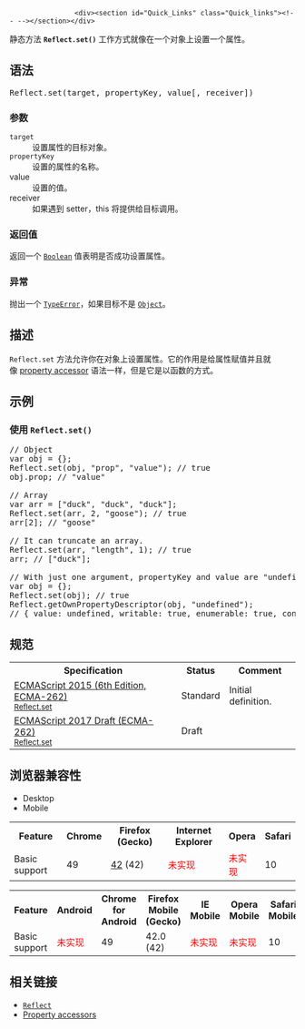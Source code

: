
                
                  
                    <div><section id="Quick_Links" class="Quick_links"><!-- --></section></div>

<p>&#x9759;&#x6001;&#x65B9;&#x6CD5;&#xA0;<code><strong>Reflect</strong></code><strong><code>.set()</code></strong> &#x5DE5;&#x4F5C;&#x65B9;&#x5F0F;&#x5C31;&#x50CF;&#x5728;&#x4E00;&#x4E2A;&#x5BF9;&#x8C61;&#x4E0A;&#x8BBE;&#x7F6E;&#x4E00;&#x4E2A;&#x5C5E;&#x6027;&#x3002;</p>

<h2 id="&#x8BED;&#x6CD5;">&#x8BED;&#x6CD5;</h2>

<pre class="syntaxbox">Reflect.set(target, propertyKey, value[, receiver])
</pre>

<h3 id="&#x53C2;&#x6570;">&#x53C2;&#x6570;</h3>

<dl>
 <dt><code>target</code></dt>
 <dd>&#x8BBE;&#x7F6E;&#x5C5E;&#x6027;&#x7684;&#x76EE;&#x6807;&#x5BF9;&#x8C61;&#x3002;</dd>
 <dt><code>propertyKey</code></dt>
 <dd>&#x8BBE;&#x7F6E;&#x7684;&#x5C5E;&#x6027;&#x7684;&#x540D;&#x79F0;&#x3002;</dd>
 <dt>value</dt>
 <dd>&#x8BBE;&#x7F6E;&#x7684;&#x503C;&#x3002;</dd>
 <dt>receiver</dt>
 <dd>&#x5982;&#x679C;&#x9047;&#x5230; setter&#xFF0C;this &#x5C06;&#x63D0;&#x4F9B;&#x7ED9;&#x76EE;&#x6807;&#x8C03;&#x7528;&#x3002;</dd>
</dl>

<h3 id="&#x8FD4;&#x56DE;&#x503C;">&#x8FD4;&#x56DE;&#x503C;</h3>

<p>&#x8FD4;&#x56DE;&#x4E00;&#x4E2A; <a href="/zh-CN/docs/Web/JavaScript/Reference/Boolean" title="&#x6B64;&#x9875;&#x9762;&#x4ECD;&#x672A;&#x88AB;&#x672C;&#x5730;&#x5316;, &#x671F;&#x5F85;&#x60A8;&#x7684;&#x7FFB;&#x8BD1;!"><code>Boolean</code></a> &#x503C;&#x8868;&#x660E;&#x662F;&#x5426;&#x6210;&#x529F;&#x8BBE;&#x7F6E;&#x5C5E;&#x6027;&#x3002;</p>

<h3 id="&#x5F02;&#x5E38;">&#x5F02;&#x5E38;</h3>

<p>&#x629B;&#x51FA;&#x4E00;&#x4E2A; <a href="/zh-CN/docs/Web/JavaScript/Reference/Global_Objects/TypeError" title="TypeError&#xFF08;&#x7C7B;&#x578B;&#x9519;&#x8BEF;&#xFF09;&#xA0;&#x5BF9;&#x8C61;&#x7528;&#x6765;&#x8868;&#x793A;&#x503C;&#x7684;&#x7C7B;&#x578B;&#x975E;&#x9884;&#x671F;&#x7C7B;&#x578B;&#x65F6;&#x53D1;&#x751F;&#x7684;&#x9519;&#x8BEF;&#x3002;"><code>TypeError</code></a>&#xFF0C;&#x5982;&#x679C;&#x76EE;&#x6807;&#x4E0D;&#x662F;&#xA0;<a href="/zh-CN/docs/Web/JavaScript/Reference/Global_Objects/Object" title="Object &#x6784;&#x9020;&#x51FD;&#x6570;&#x521B;&#x5EFA;&#x4E00;&#x4E2A;&#x5BF9;&#x8C61;&#x5305;&#x88C5;&#xFF08;object wrapper&#xFF09;&#x3002;"><code>Object</code></a>&#x3002;</p>

<h2 id="&#x63CF;&#x8FF0;">&#x63CF;&#x8FF0;</h2>

<p><code>Reflect.set</code>&#xA0;&#x65B9;&#x6CD5;&#x5141;&#x8BB8;&#x4F60;&#x5728;&#x5BF9;&#x8C61;&#x4E0A;&#x8BBE;&#x7F6E;&#x5C5E;&#x6027;&#x3002;&#x5B83;&#x7684;&#x4F5C;&#x7528;&#x662F;&#x7ED9;&#x5C5E;&#x6027;&#x8D4B;&#x503C;&#x5E76;&#x4E14;&#x5C31;&#x50CF;&#xA0;<a href="/en-US/docs/Web/JavaScript/Reference/Operators/Property_Accessors">property accessor</a> &#x8BED;&#x6CD5;&#x4E00;&#x6837;&#xFF0C;&#x4F46;&#x662F;&#x5B83;&#x662F;&#x4EE5;&#x51FD;&#x6570;&#x7684;&#x65B9;&#x5F0F;&#x3002;&#xA0;</p>

<h2 id="&#x793A;&#x4F8B;">&#x793A;&#x4F8B;</h2>

<h3 id="&#x4F7F;&#x7528;_Reflect.set()">&#x4F7F;&#x7528; <code>Reflect.set()</code></h3>

<pre class="brush: js">// Object
var obj = {};
Reflect.set(obj, &quot;prop&quot;, &quot;value&quot;); // true
obj.prop; // &quot;value&quot;

// Array
var arr = [&quot;duck&quot;, &quot;duck&quot;, &quot;duck&quot;];
Reflect.set(arr, 2, &quot;goose&quot;); // true
arr[2]; // &quot;goose&quot;

// It can truncate an array.
Reflect.set(arr, &quot;length&quot;, 1); // true
arr; // [&quot;duck&quot;];

// With just one argument, propertyKey and value are &quot;undefined&quot;.
var obj = {};
Reflect.set(obj); // true
Reflect.getOwnPropertyDescriptor(obj, &quot;undefined&quot;);
// { value: undefined, writable: true, enumerable: true, configurable: true }
</pre>

<h2 id="&#x89C4;&#x8303;">&#x89C4;&#x8303;</h2>

<table class="standard-table">
 <tbody>
  <tr>
   <th scope="col">Specification</th>
   <th scope="col">Status</th>
   <th scope="col">Comment</th>
  </tr>
  <tr>
   <td><a href="http://www.ecma-international.org/ecma-262/6.0/#sec-reflect.set" class="external" lang="en" hreflang="en">ECMAScript 2015 (6th Edition, ECMA-262)<br><small lang="zh-CN">Reflect.set</small></a></td>
   <td><span class="spec-Standard">Standard</span></td>
   <td>Initial definition.</td>
  </tr>
  <tr>
   <td><a href="https://tc39.github.io/ecma262/#sec-reflect.set" class="external" lang="en" hreflang="en">ECMAScript 2017 Draft (ECMA-262)<br><small lang="zh-CN">Reflect.set</small></a></td>
   <td><span class="spec-Draft">Draft</span></td>
   <td>&#xA0;</td>
  </tr>
 </tbody>
</table>

<h2 id="&#x6D4F;&#x89C8;&#x5668;&#x517C;&#x5BB9;&#x6027;">&#x6D4F;&#x89C8;&#x5668;&#x517C;&#x5BB9;&#x6027;</h2>

<p></p><div class="htab"> 
    <a name="AutoCompatibilityTable" id="AutoCompatibilityTable"></a> 
    <ul> 
        <li class="selected"><a>Desktop</a></li> 
        <li><a>Mobile</a></li> 
    </ul> 
</div><p></p>

<div id="compat-desktop">
<table class="compat-table">
 <tbody>
  <tr>
   <th>Feature</th>
   <th>Chrome</th>
   <th>Firefox (Gecko)</th>
   <th>Internet Explorer</th>
   <th>Opera</th>
   <th>Safari</th>
  </tr>
  <tr>
   <td>Basic support</td>
   <td>49</td>
   <td><a href="/en-US/Firefox/Releases/42" title="Released on 2015-11-03.">42</a> (42)</td>
   <td><span style="color: #f00;">&#x672A;&#x5B9E;&#x73B0;</span></td>
   <td><span style="color: #f00;">&#x672A;&#x5B9E;&#x73B0;</span></td>
   <td>10</td>
  </tr>
 </tbody>
</table>
</div>

<div id="compat-mobile">
<table class="compat-table">
 <tbody>
  <tr>
   <th>Feature</th>
   <th>Android</th>
   <th>Chrome for Android</th>
   <th>Firefox Mobile (Gecko)</th>
   <th>IE Mobile</th>
   <th>Opera Mobile</th>
   <th>Safari Mobile</th>
  </tr>
  <tr>
   <td>Basic support</td>
   <td><span style="color: #f00;">&#x672A;&#x5B9E;&#x73B0;</span></td>
   <td>49</td>
   <td>42.0 (42)</td>
   <td><span style="color: #f00;">&#x672A;&#x5B9E;&#x73B0;</span></td>
   <td><span style="color: #f00;">&#x672A;&#x5B9E;&#x73B0;</span></td>
   <td>10</td>
  </tr>
 </tbody>
</table>
</div>

<h2 id="&#x76F8;&#x5173;&#x94FE;&#x63A5;">&#x76F8;&#x5173;&#x94FE;&#x63A5;</h2>

<ul>
 <li><a href="/zh-CN/docs/Web/JavaScript/Reference/Global_Objects/Reflect" title="Reflect &#x5BF9;&#x8C61;&#x63D0;&#x4F9B;&#x4E86;&#x82E5;&#x5E72;&#x4E2A;&#x80FD;&#x5BF9;&#x4EFB;&#x610F;&#x5BF9;&#x8C61;&#x8FDB;&#x884C;&#x67D0;&#x79CD;&#x7279;&#x5B9A;&#x7684;&#x53EF;&#x62E6;&#x622A;&#x64CD;&#x4F5C;&#xFF08;interceptable operation&#xFF09;&#x7684;&#x65B9;&#x6CD5;&#x3002;"><code>Reflect</code></a></li>
 <li><a href="/en-US/docs/Web/JavaScript/Reference/Operators/Property_Accessors">Property accessors</a></li>
</ul>
                  
                
              